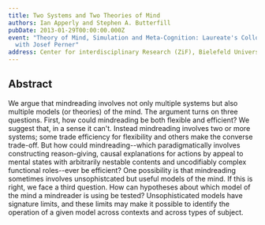 ```yaml
---
title: Two Systems and Two Theories of Mind
authors: Ian Apperly and Stephen A. Butterfill
pubDate: 2013-01-29T00:00:00.000Z
event: "Theory of Mind, Simulation and Meta-Cognition: Laureate's Colloquium
  with Josef Perner"
address: Center for interdisciplinary Research (ZiF), Bielefeld University
---
```


## Abstract

We argue that mindreading involves not only multiple systems but also multiple models (or theories) of the mind.  The argument turns on three questions.  First, how could mindreading be both flexible and efficient?  We suggest that, in a sense it can't.  Instead mindreading involves two or more systems; some trade efficiency for flexibility and others make the converse trade-off.  But how could mindreading--which paradigmatically involves constructing reason-giving, causal explanations for actions by appeal to mental states with arbitrarily nestable contents and uncodifiably complex functional roles--ever be efficient?  One possibility is that mindreading sometimes involves unsophistcated but useful models of the mind.  If this is right, we face a third question.  How can hypotheses about which model of the mind a mindreader is using be tested?   Unsophisticated models have signature limits, and these limits may make it possible to identify the operation of a given model across contexts and across types of subject.

